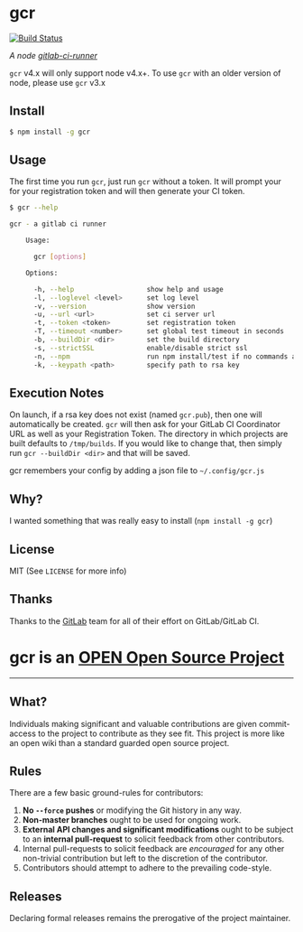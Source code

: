 # gcr

[![Build Status](https://travis-ci.org/evanlucas/gcr.svg?branch=master)](https://travis-ci.org/evanlucas/gcr)


*A node [gitlab-ci-runner](https://github.com/gitlabhq/gitlab-ci-runner)*

`gcr` v4.x will only support node v4.x+. To use `gcr` with an older version
of node, please use `gcr` v3.x

## Install

```bash
$ npm install -g gcr
```

## Usage

The first time you run `gcr`, just run `gcr` without a token.  It will prompt your for your registration token and will then generate your CI token.

```bash
$ gcr --help

gcr - a gitlab ci runner

    Usage:

      gcr [options]

    Options:

      -h, --help                  show help and usage
      -l, --loglevel <level>      set log level
      -v, --version               show version
      -u, --url <url>             set ci server url
      -t, --token <token>         set registration token
      -T, --timeout <number>      set global test timeout in seconds
      -b, --buildDir <dir>        set the build directory
      -s, --strictSSL             enable/disable strict ssl
      -n, --npm                   run npm install/test if no commands are present
      -k, --keypath <path>        specify path to rsa key
```

## Execution Notes

On launch, if a rsa key does not exist (named `gcr.pub`), then one will automatically be created.  `gcr` will then ask for your GitLab CI Coordinator URL as well as your Registration Token.  The directory in which projects are built defaults to `/tmp/builds`.  If you would like to change that, then simply run `gcr --buildDir <dir>` and that will be saved.

gcr remembers your config by adding a json file to `~/.config/gcr.js`

## Why?

I wanted something that was really easy to install (`npm install -g gcr`)

## License

MIT (See `LICENSE` for more info)

## Thanks

Thanks to the [GitLab](http://gitlab.org) team for all of their effort on GitLab/GitLab CI.

# gcr is an [OPEN Open Source Project](http://openopensource.org/)

-----------------------------------------

## What?

Individuals making significant and valuable contributions are given
commit-access to the project to contribute as they see fit. This project
is more like an open wiki than a standard guarded open source project.

## Rules

There are a few basic ground-rules for contributors:

1. **No `--force` pushes** or modifying the Git history in any way.
1. **Non-master branches** ought to be used for ongoing work.
1. **External API changes and significant modifications** ought to be subject to an **internal pull-request** to solicit feedback from other contributors.
1. Internal pull-requests to solicit feedback are *encouraged* for any other non-trivial contribution but left to the discretion of the contributor.
1. Contributors should attempt to adhere to the prevailing code-style.

## Releases

Declaring formal releases remains the prerogative of the project maintainer.
